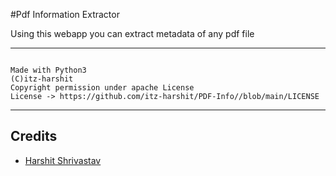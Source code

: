 #Pdf Information Extractor

Using this webapp you can extract metadata of any pdf file

---
```

Made with Python3
(C)itz-harshit 
Copyright permission under apache License
License -> https://github.com/itz-harshit/PDF-Info//blob/main/LICENSE

```

---
## Credits

- [Harshit Shrivastav](https://github.com/itz-harshit)